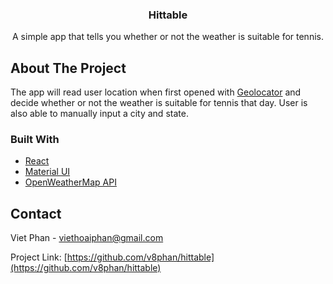 <p align="center">
  <h3 align="center">Hittable</h3>

  <p align="center">
    A simple app that tells you whether or not the weather is suitable for tennis.
    <br />
    
  </p>
</p>

<!-- ABOUT THE PROJECT -->
## About The Project

The app will read user location when first opened with [Geolocator](https://developer.mozilla.org/en-US/docs/Web/API/Geolocation) and decide whether or not the weather is suitable for tennis that day.
User is also able to manually input a city and state.

### Built With


* [React](https://reactjs.org/)
* [Material UI](https://mui.com/)
* [OpenWeatherMap API](https://openweathermap.org/api)

<!-- CONTACT -->
## Contact

Viet Phan - viethoaiphan@gmail.com

Project Link: [https://github.com/v8phan/hittable](https://github.com/v8phan/hittable)
